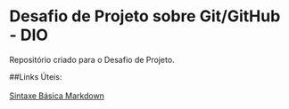 # Desafio de Projeto sobre Git/GitHub - DIO

Repositório criado para o Desafio de Projeto.

##Links Úteis:<br><br>
[Sintaxe Básica Markdown](https://www.markdownguide.org/)
